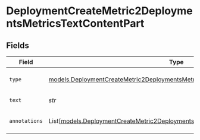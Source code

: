 # DeploymentCreateMetric2DeploymentsMetricsTextContentPart


## Fields

| Field                                                                                                                                                                  | Type                                                                                                                                                                   | Required                                                                                                                                                               | Description                                                                                                                                                            |
| ---------------------------------------------------------------------------------------------------------------------------------------------------------------------- | ---------------------------------------------------------------------------------------------------------------------------------------------------------------------- | ---------------------------------------------------------------------------------------------------------------------------------------------------------------------- | ---------------------------------------------------------------------------------------------------------------------------------------------------------------------- |
| `type`                                                                                                                                                                 | [models.DeploymentCreateMetric2DeploymentsMetricsRequestRequestBodyChoices4Type](../models/deploymentcreatemetric2deploymentsmetricsrequestrequestbodychoices4type.md) | :heavy_check_mark:                                                                                                                                                     | The type of the content part.                                                                                                                                          |
| `text`                                                                                                                                                                 | *str*                                                                                                                                                                  | :heavy_check_mark:                                                                                                                                                     | The text content.                                                                                                                                                      |
| `annotations`                                                                                                                                                          | List[[models.DeploymentCreateMetric2DeploymentsMetricsAnnotations](../models/deploymentcreatemetric2deploymentsmetricsannotations.md)]                                 | :heavy_minus_sign:                                                                                                                                                     | Annotations for the text content.                                                                                                                                      |